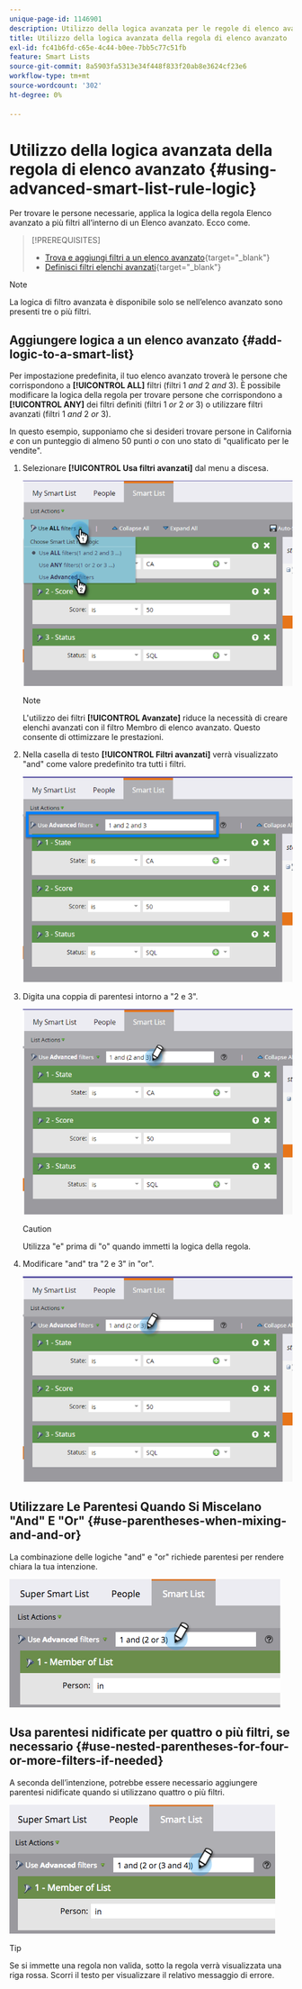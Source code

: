 ```yaml
---
unique-page-id: 1146901
description: Utilizzo della logica avanzata per le regole di elenco avanzato - Documentazione di Marketo - Documentazione del prodotto
title: Utilizzo della logica avanzata della regola di elenco avanzato
exl-id: fc41b6fd-c65e-4c44-b0ee-7bb5c77c51fb
feature: Smart Lists
source-git-commit: 8a5903fa5313e34f448f833f20ab8e3624cf23e6
workflow-type: tm+mt
source-wordcount: '302'
ht-degree: 0%

---
```


# Utilizzo della logica avanzata della regola di elenco avanzato {#using-advanced-smart-list-rule-logic}

Per trovare le persone necessarie, applica la logica della regola Elenco avanzato a più filtri all’interno di un Elenco avanzato. Ecco come.

>[!PREREQUISITES]
>
>* [Trova e aggiungi filtri a un elenco avanzato](/help/marketo/product-docs/core-marketo-concepts/smart-lists-and-static-lists/creating-a-smart-list/find-and-add-filters-to-a-smart-list.md){target="_blank"}
>* [Definisci filtri elenchi avanzati](/help/marketo/product-docs/core-marketo-concepts/smart-lists-and-static-lists/creating-a-smart-list/define-smart-list-filters.md){target="_blank"}

>[!NOTE]
>
>La logica di filtro avanzata è disponibile solo se nell’elenco avanzato sono presenti tre o più filtri.

## Aggiungere logica a un elenco avanzato {#add-logic-to-a-smart-list}

Per impostazione predefinita, il tuo elenco avanzato troverà le persone che corrispondono a **[!UICONTROL ALL]** filtri (filtri 1 _and_ 2 _and_ 3). È possibile modificare la logica della regola per trovare persone che corrispondono a **[!UICONTROL ANY]** dei filtri definiti (filtri 1 _or_ 2 _or_ 3) o utilizzare filtri avanzati (filtri 1 _and_ 2 _or_ 3).

In questo esempio, supponiamo che si desideri trovare persone in California _e_ con un punteggio di almeno 50 punti _o_ con uno stato di &quot;qualificato per le vendite&quot;.

1. Selezionare **[!UICONTROL Usa filtri avanzati]** dal menu a discesa.

   ![](assets/one.png)

   >[!NOTE]
   >
   >L&#39;utilizzo dei filtri **[!UICONTROL Avanzate]** riduce la necessità di creare elenchi avanzati con il filtro Membro di elenco avanzato. Questo consente di ottimizzare le prestazioni.

1. Nella casella di testo **[!UICONTROL Filtri avanzati]** verrà visualizzato &quot;and&quot; come valore predefinito tra tutti i filtri.

   ![](assets/two-2.png)

1. Digita una coppia di parentesi intorno a &quot;2 e 3&quot;.

   ![](assets/three-2.png)

   >[!CAUTION]
   >
   >Utilizza &quot;e&quot; prima di &quot;o&quot; quando immetti la logica della regola.

1. Modificare &quot;and&quot; tra &quot;2 e 3&quot; in &quot;or&quot;.

   ![](assets/four-1.png)

## Utilizzare Le Parentesi Quando Si Miscelano &quot;And&quot; E &quot;Or&quot; {#use-parentheses-when-mixing-and-and-or}

La combinazione delle logiche &quot;and&quot; e &quot;or&quot; richiede parentesi per rendere chiara la tua intenzione.

![](assets/advancedfilters-parent.png)

## Usa parentesi nidificate per quattro o più filtri, se necessario {#use-nested-parentheses-for-four-or-more-filters-if-needed}

A seconda dell’intenzione, potrebbe essere necessario aggiungere parentesi nidificate quando si utilizzano quattro o più filtri.

![](assets/advancedfilters-nested.png)

>[!TIP]
>
>Se si immette una regola non valida, sotto la regola verrà visualizzata una riga rossa. Scorri il testo per visualizzare il relativo messaggio di errore.
